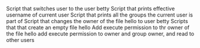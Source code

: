Script that switches user to the user betty
Script that prints effective username of current user
Script that prints all the groups the current user is part of
Script that changes the owner of the file hello to user betty
Scripts that that create an empty file hello
Add execute permission to thr owner of the file hello
add execute permission to owner and group owner, and read to other users
